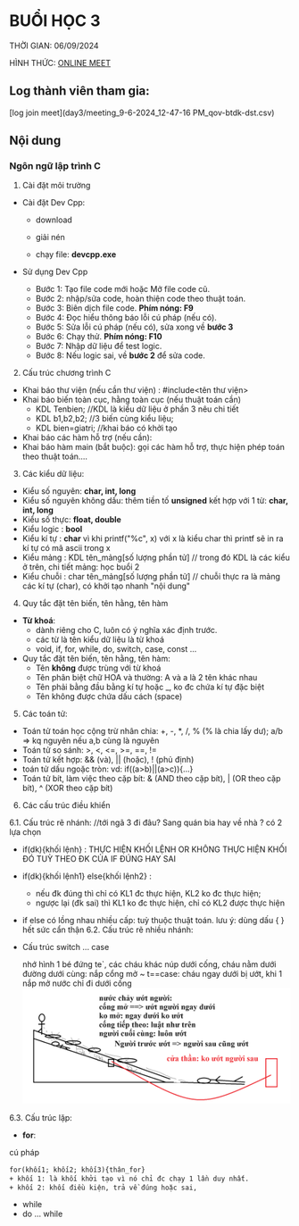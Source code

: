 # BUỔI HỌC 3

THỜI GIAN: 06/09/2024

HÌNH THỨC: [ONLINE MEET](https://meet.google.com/qov-btdk-dst)

## Log thành viên tham gia: ## 

[log join meet](day3/meeting_9-6-2024_12-47-16 PM_qov-btdk-dst.csv)

## Nội dung

### Ngôn ngữ lập trình C

1. Cài đặt môi trường

  - Cài đặt Dev Cpp:

    + download

    + giải nén

    + chạy file: **devcpp.exe**
   
  - Sử dụng Dev Cpp
    + Bước 1: Tạo file code mới hoặc Mở file code cũ.
    + Bước 2: nhập/sửa code, hoàn thiện code theo thuật toán.
    + Bước 3: Biên dịch file code. **Phím nóng: F9**
    + Bước 4: Đọc hiểu thông báo lỗi cú pháp (nếu có).
    + Bước 5: Sửa lỗi cú pháp (nếu có), sửa xong về **bước 3**
    + Bước 6: Chạy thử. **Phím nóng: F10**
    + Bước 7: Nhập dữ liệu để test logic.
    + Bước 8: Nếu logic sai, về **bước 2** để sửa code.
2. Cấu trúc chương trình C
  - Khai báo thư viện (nếu cần thư viện) : #include<tên thư viện>
  - Khai báo biến toàn cục, hằng toàn cục (nếu thuật toán cần)
    + KDL Tenbien;  //KDL là kiểu dữ liệu ở phần 3 nêu chi tiết
    + KDL b1,b2,b2;  //3 biến cùng kiểu liệu;
    + KDL bien=giatri; //khai báo có khởi tạo
  - Khai báo các hàm hỗ trợ (nếu cần):
  - Khai báo hàm main (bắt buộc): gọi các hàm hỗ trợ, thực hiện phép toán theo thuật toán....
3. Các kiểu dữ liệu:
  - Kiểu số nguyên: **char, int, long**
  - Kiểu số nguyên không dấu: thêm tiền tố **unsigned** kết hợp với 1 từ: **char, int, long**
  - Kiểu số thực: **float, double**
  - Kiểu logic : **bool**
  - Kiểu kí tự : **char**   vì khi printf("%c", x) với x là kiểu char thì printf sẽ in ra kí tự có mã ascii trong x
  - Kiểu mảng : KDL tên_mảng[số lượng phần tử]  // trong đó KDL là các kiểu ở trên, chi tiết mảng: học buổi 2
  - Kiểu chuỗi : char tên_mảng[số lượng phần tử]  // chuỗi thực ra là mảng các kí tự (char), có khởi tạo nhanh "nội dung"
4. Quy tắc đặt tên biến, tên hằng, tên hàm
  - **Từ khoá**:
    + dành riêng cho C, luôn có ý nghĩa xác định trước.
    + các từ là tên kiểu dữ liệu là từ khoá
    + void, if, for, while, do, switch, case, const ...      
  - Quy tắc đặt tên biến, tên hằng, tên hàm:
    + Tên **không** được trùng với từ khoá
    + Tên phân biệt chữ HOA và thường: A và a là 2 tên khác nhau
    + Tên phải bằng đầu bằng kí tự hoặc _, ko đc chứa kí tự đặc biệt
    + Tên không được chứa dấu cách (space)
5. Các toán tử:
  - Toán tử toán học cộng trừ nhân chia: +, -, *, /, % (% là chia lấy dư);  a/b => kq nguyên nếu a,b cùng là nguyên
  - Toán tử so sánh: >, <, <=, >=, ==, !=
  - Toán tử kết hợp: && (và), || (hoặc), ! (phủ định)
  - toán tử dấu ngoặc tròn: vd: if((a>b)||(a>c)){...}
  - Toán tử bít, làm việc theo cặp bít: & (AND theo cặp bít), | (OR theo cặp bít), ^ (XOR theo cặp bít)
6. Các cấu trúc điều khiển

6.1. Cấu trúc rẽ nhánh: //tới ngã 3 đi đâu? Sang quán bia hay về nhà ? có 2 lựa chọn
  - if(dk){khối lệnh}  : THỰC HIỆN KHỐI LỆNH OR KHÔNG THỰC HIỆN KHỐI ĐÓ TUỲ THEO ĐK CỦA IF ĐÚNG HAY SAI
  - if(dk){khối lệnh1} else{khối lệnh2} : 
    + nếu đk đúng thì chỉ có KL1 đc thực hiện, KL2 ko đc thực hiện; 
    + ngược lại (đk sai) thì KL1 ko đc thực hiện, chỉ có KL2 được thực hiện
  - if else có lồng nhau nhiều cấp: tuỳ thuộc thuật toán. lưu ý: dùng dấu { } hết sức cẩn thận
6.2. Cấu trúc rẽ nhiều nhánh:
  - Cấu trúc switch ... case

	nhớ hình 1 bé đứng te`, 
 	các cháu khác núp dưới cống, 
	cháu nằm dưới đường dưới cùng: 
	nắp cổng mở ~ t==case: cháu ngay dưới bị ướt,
	khi 1 nắp mở nước chỉ đi dưới cống
![](day3/tè.png)

6.3. Cấu trúc lặp:
  - **for**:
    
  cú pháp
  
    for(khối1; khối2; khối3){thân_for}
    + khối 1: là khối khởi tạo vì nó chỉ đc chạy 1 lần duy nhất.
    + khối 2: khối điều kiện, trả về đúng hoặc sai, 
  - while
  - do ... while
